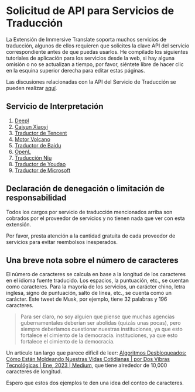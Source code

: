 # Solicitud de API para Servicios de Traducción

La Extensión de Immersive Translate soporta muchos servicios de traducción, algunos de ellos requieren que solicites la clave API del servicio correspondiente antes de que puedas usarlos. He compilado los siguientes tutoriales de aplicación para los servicios desde la web, si hay alguna omisión o no se actualizan a tiempo, por favor, siéntete libre de hacer clic en la esquina superior derecha para editar estas páginas.

Las discusiones relacionadas con la API del Servicio de Traducción se pueden realizar [aquí](https://github.com/immersive-translate/immersive-translate/issues/137).

## Servicio de Interpretación

1. [Deepl](./services/deepL.md)
2. [Caiyun Xiaoyi](./services/caiyun.md)
3. [Traductor de Tencent](./services/tencent.md)
4. [Motor Volcano](./services/volcano.md)
5. [Traductor de Baidu](./services/baidu.md)
6. [OpenL](./services/openL.md)
7. [Traducción Niu](./services/niu.md)
8. [Traductor de Youdao](./services/youdao.md)
9. [Traductor de Microsoft](./services/azure.md)

## Declaración de denegación o limitación de responsabilidad

Todos los cargos por servicio de traducción mencionados arriba son cobrados por el proveedor de servicios y no tienen nada que ver con esta extensión.

Por favor, presta atención a la cantidad gratuita de cada proveedor de servicios para evitar reembolsos inesperados.

## Una breve nota sobre el número de caracteres

El número de caracteres se calcula en base a la longitud de los caracteres en el idioma fuente traducido. Los espacios, la puntuación, etc., se cuentan como caracteres. Para la mayoría de los servicios, un carácter chino, letra inglesa, signo de puntuación, salto de línea, etc., se cuenta como un carácter. Este tweet de Musk, por ejemplo, tiene 32 palabras y 196 caracteres.

> Para ser claro, no soy alguien que piense que muchas agencias gubernamentales deberían ser abolidas (quizás unas pocas), pero siempre deberíamos cuestionar nuestras instituciones, ya que esto fortalece el cimiento de la democracia. instituciones, ya que esto fortalece el cimiento de la democracia.

Un artículo tan largo que parece difícil de leer: [Algoritmos Desbloqueados: Cómo Están Moldeando Nuestras Vidas Cotidianas | por Dos Vibras Tecnológicas | Ene, 2023 | Medium](https://twotechievibes.medium.com/algorithms-unlocked-how-they're-shaping-our-everyday-lives-6261fa1dbad), que tiene alrededor de 10,000 caracteres de longitud.

Espero que estos dos ejemplos te den una idea del conteo de caracteres.

